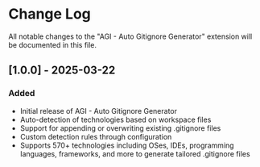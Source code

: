 # Change Log

All notable changes to the "AGI - Auto Gitignore Generator" extension will be documented in this file.

## [1.0.0] - 2025-03-22

### Added
- Initial release of AGI - Auto Gitignore Generator
- Auto-detection of technologies based on workspace files
- Support for appending or overwriting existing .gitignore files
- Custom detection rules through configuration
- Supports 570+ technologies including OSes, IDEs, programming languages, frameworks, and more to generate tailored .gitignore files